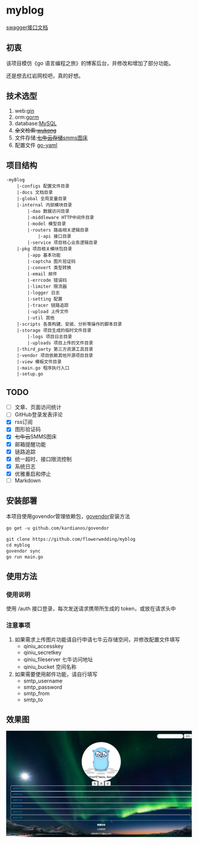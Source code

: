 # myblog

[swagger接口文档](http://127.0.0.1:8000/swagger/index.html)

## 初衷

该项目模仿《go 语言编程之旅》的博客后台，并修改和增加了部分功能。

还是想去红岩网校吧，真的好想。

## 技术选型

1. web:[gin](https://github.com/gin-gonic/gin)
2. orm:[gorm](https://github.com/jinzhu/gorm)
3. database:[MySQL](https://github.com/mattn/go-sqlite3)
4. ~~全文检索:[wukong](https://github.com/huichen/wukong)~~
5. 文件存储:~~[七牛云存储](https://www.qiniu.com/)~~[smms图床](https://sm.ms/)
6. 配置文件 [go-yaml](https://github.com/go-yaml/yaml)

## 项目结构

```
-myBlog
    |-configs 配置文件目录
    |-docs 文档目录
    |-global 全局变量目录
    |-internal 内部模块目录
        |-dao 数据访问目录
        |-middleware HTTP中间件目录
        |-model 模型目录
        |-routers 路由相关逻辑目录
            |-api 接口目录
        |-service 项目核心业务逻辑目录
    |-pkg 项目相关模块包目录
        |-app 基本功能
        |-captcha 图片验证码
        |-convert 类型转换
        |-email 邮件
        |-errcode 错误码
        |-limiter 限流器
        |-logger 日志
        |-setting 配置
        |-tracer 链路追踪
        |-upload 上传文件
        |-util 其他
    |-scripts 各类构建、安装、分析等操作的脚本目录
    |-storage 项目生成的临时文件目录
        |-logs 项目日志目录
        |-uploads 项目上传的文件目录
    |-third_party 第三方资源工具目录
    |-vendor 项目依赖其他开源项目目录
    |-view 模板文件目录
    |-main.go 程序执行入口
    |-setup.go
```

## TODO

- [ ] 文章、页面访问统计
- [ ] GitHub登录发表评论
- [x] rss订阅
- [x] 图形验证码
- [x] ~~七牛云~~SMMS图床
- [x] 邮箱提醒功能
- [x] 链路追踪
- [x] 统一超时、接口限流控制
- [x] 系统日志
- [x] 优雅重启和停止
- [ ] Markdown

## 安装部署

本项目使用govendor管理依赖包，[govendor](https://github.com/kardianos/govendor)安装方法

```
go get -u github.com/kardianos/govendor
```

```
git clone https://github.com/flowerwedding/myblog
cd myblog
govendor sync
go run main.go
```

## 使用方法

### 使用说明

使用 /auth 接口登录，每次发送请求携带所生成的 token，或放在请求头中

### 注意事项

1. 如果需求上传图片功能请自行申请七牛云存储空间，并修改配置文件填写
   -  qiniu_accesskey
   -  qiniu_secretkey
   -  qiniu_fileserver 七牛访问地址
   -  qiniu_bucket 空间名称
3. 如果需要使用邮件功能，请自行填写
   - smtp_username
   - smtp_password
   - smtp_from
   - smtp_to

## 效果图

![1598147827957](https://github.com/flowerwedding/myBlog/blob/master/view/img/1598147827957.png)

